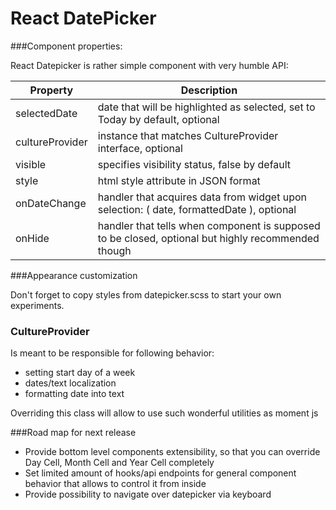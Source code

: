 # React DatePicker

###Component properties:

React Datepicker is rather simple component with very humble API:

| Property        | Description
|-----------------|---------------------------------------------------------------------------------------------------|
| selectedDate    | date that will be highlighted as selected, set to Today by default, optional                      |
| cultureProvider | instance that matches CultureProvider interface, optional                                         |
| visible         | specifies visibility status, false by default                                                     |
| style           | html style attribute in JSON format                                                               |
| onDateChange    | handler that acquires data from widget upon selection: ( date, formattedDate ), optional          |
| onHide          | handler that tells when component is supposed to be closed, optional but highly recommended though|


###Appearance customization

Don't forget to copy styles from datepicker.scss to start your own experiments.


### CultureProvider
Is meant to be responsible for following behavior:
- setting start day of a week
- dates/text localization
- formatting date into text

Overriding this class will allow to use such wonderful utilities as moment js

###Road map for next release
- Provide bottom level components extensibility, so that you can override Day Cell, Month Cell and Year Cell completely
- Set limited amount of hooks/api endpoints for general component behavior that allows to control it from inside
- Provide possibility to navigate over datepicker via keyboard
